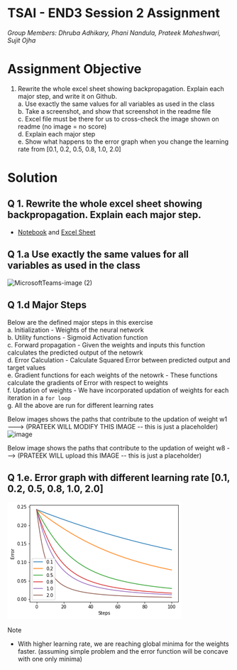 # TSAI - END3 Session 2 Assignment
*Group Members: Dhruba Adhikary, Phani Nandula, Prateek Maheshwari, Sujit Ojha*

# Assignment Objective
1. Rewrite the whole excel sheet showing backpropagation. Explain each major step, and write it on Github.  
   a. Use exactly the same values for all variables as used in the class  
   b. Take a screenshot, and show that screenshot in the readme file  
   c. Excel file must be there for us to cross-check the image shown on readme (no image = no score)  
   d. Explain each major step  
   e. Show what happens to the error graph when you change the learning rate from [0.1, 0.2, 0.5, 0.8, 1.0, 2.0]   


# Solution
## Q 1. Rewrite the whole excel sheet showing backpropagation. Explain each major step.
- [Notebook](Back_Prop_NN.ipynb.ipynb) and [Excel Sheet](Book1.xlsx)

## Q 1.a Use exactly the same values for all variables as used in the class
![MicrosoftTeams-image (2)](https://user-images.githubusercontent.com/30425824/135452661-f635d214-bcaa-4c65-9958-771653c7f35c.png)

## Q 1.d Major Steps
Below are the defined major steps in this exercise  
   a. Initialization - Weights of the neural network  
   b. Utility functions - Sigmoid Activation function  
   c. Forward propagation - Given the weights and inputs this function calculates the predicted output of the netowrk  
   d. Error Calculation - Calculate Squared Error between predicted output and target values  
   e. Gradient functions for each weights of the netowrk - These functions calculate the gradients of Error with respect to weights  
   f. Updation of weights - We have incorporated updation of weights for each iteration in a ```for loop```  
   g. All the above are run for different learning rates 

Below images shows the paths that contribute to the updation of weight w1 ---> (PRATEEK WILL MODIFY THIS IMAGE -- this is just a placeholder)
![image](https://user-images.githubusercontent.com/30425824/135455783-36d34e17-8366-4c50-8345-82345aadf0dc.png)

Below image shows the paths that contribute to the updation of weight w8 ---> (PRATEEK WILL upload this IMAGE -- this is just a placeholder)

## Q 1.e. Error graph with different learning rate [0.1, 0.2, 0.5, 0.8, 1.0, 2.0] 

![](./images/Error_vs_steps_for_different_learning_rates.png)

Note
- With higher learning rate, we are reaching global minima for the weights faster. (assuming simple problem and the error function will be concave with one only minima)
